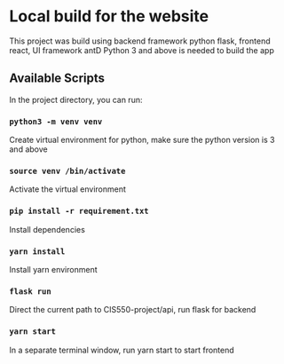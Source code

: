 # Local build for the website

This project was build using backend framework python flask, frontend react, UI framework antD
Python 3 and above is needed to build the app

## Available Scripts

In the project directory, you can run:

### `python3 -m venv venv`

Create virtual environment for python, make sure the python version is 3 and above

### `source venv /bin/activate`

Activate the virtual environment

### `pip install -r requirement.txt`

Install dependencies

### `yarn install`

Install yarn environment


### `flask run`

Direct the current path to CIS550-project/api, run flask for backend

### `yarn start`

In a separate terminal window, run yarn start to start frontend

